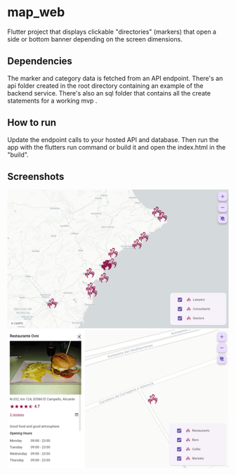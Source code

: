 # map_web

Flutter project that displays clickable "directories" (markers) that open a side or bottom banner depending on the screen dimensions.

## Dependencies

The marker and category data is fetched from an API endpoint. There's an api folder created in the root directory containing an example of the backend service. There's also an sql folder that contains all the create statements for a working mvp .

## How to run

Update the endpoint calls to your hosted API and database. Then run the app with the flutters run command or build it and open the index.html in the "build".

## Screenshots
![Screenshot 1](screenshot1.png)
![Screenshot 2](screenshot2.png)

